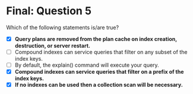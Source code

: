 # Final: Question 5

Which of the following statements is/are true?

- [x] **Query plans are removed from the plan cache on index creation, destruction, or server restart.**
- [ ] Compound indexes can service queries that filter on any subset of the index keys.
- [ ] By default, the explain() command will execute your query.
- [x] **Compound indexes can service queries that filter on a prefix of the index keys.**
- [x] **If no indexes can be used then a collection scan will be necessary.**
